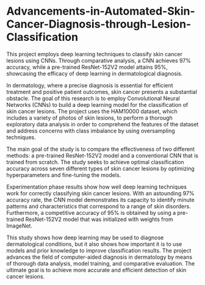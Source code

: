 # Advancements-in-Automated-Skin-Cancer-Diagnosis-through-Lesion-Classification
This project employs deep learning techniques to classify skin cancer lesions using CNNs. Through comparative analysis, a CNN achieves 97% accuracy, while a pre-trained ResNet-152V2 model attains 95%, showcasing the efficacy of deep learning in dermatological diagnosis.


In dermatology, where a precise diagnosis is essential for efficient treatment and positive patient outcomes, skin cancer presents a substantial obstacle. The goal of this research is to employ Convolutional Neural Networks (CNNs) to build a deep learning model for the classification of skin cancer lesions. The project uses the HAM10000 dataset, which includes a variety of photos of skin lesions, to perform a thorough exploratory data analysis in order to comprehend the features of the dataset and address concerns with class imbalance by using oversampling techniques.

The main goal of the study is to compare the effectiveness of two different methods: a pre-trained ResNet-152V2 model and a conventional CNN that is trained from scratch. The study seeks to achieve optimal classification accuracy across seven different types of skin cancer lesions by optimizing hyperparameters and fine-tuning the models.

Experimentation phase results show how well deep learning techniques work for correctly classifying skin cancer lesions. With an astounding 97% accuracy rate, the CNN model demonstrates its capacity to identify minute patterns and characteristics that correspond to a range of skin disorders. Furthermore, a competitive accuracy of 95% is obtained by using a pre-trained ResNet-152V2 model that was initialized with weights from ImageNet.

This study shows how deep learning may be used to diagnose dermatological conditions, but it also shows how important it is to use models and prior knowledge to improve classification results. The project advances the field of computer-aided diagnosis in dermatology by means of thorough data analysis, model training, and comparative evaluation. The ultimate goal is to achieve more accurate and efficient detection of skin cancer lesions.



